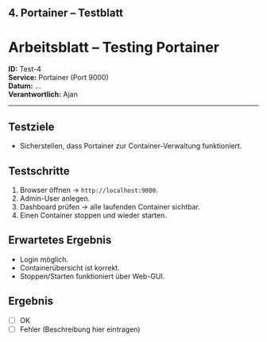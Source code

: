 ## 4. Portainer – Testblatt

# Arbeitsblatt – Testing Portainer

**ID:** Test-4  
**Service:** Portainer (Port 9000)  
**Datum:** …  
**Verantwortlich:** Ajan  

---

## Testziele
- Sicherstellen, dass Portainer zur Container-Verwaltung funktioniert.  

## Testschritte
1. Browser öffnen → `http://localhost:9000`.  
2. Admin-User anlegen.  
3. Dashboard prüfen → alle laufenden Container sichtbar.  
4. Einen Container stoppen und wieder starten.  

## Erwartetes Ergebnis
- Login möglich.  
- Containerübersicht ist korrekt.  
- Stoppen/Starten funktioniert über Web-GUI.  

## Ergebnis
- [ ] OK  
- [ ] Fehler (Beschreibung hier eintragen)  
